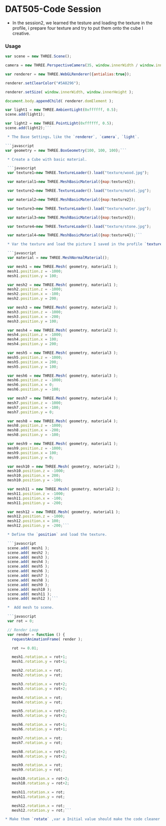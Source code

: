 # DAT505-Code Session #

* In the session2, we learned the testure and loading the texture in the profile, i prepare four texture and try to put them onto the cube I creative.

### Usage ###
 ```javascript
 var scene = new THREE.Scene();

 camera = new THREE.PerspectiveCamera(35, window.innerWidth / window.innerHeight, 300, 10000 );

 var renderer = new THREE.WebGLRenderer({antialias:true});

 renderer.setClearColor("#5A8296");

 renderer.setSize( window.innerWidth, window.innerHeight );

 document.body.appendChild( renderer.domElement );

 var light1 = new THREE.AmbientLight(0xffffff, 0.5);
 scene.add(light1);

 var light2 = new THREE.PointLight(0xffffff, 0.5);
 scene.add(light2);```

  * The Base Settings，like the `renderer`, `camera`, `light`.

 ```javascript
 var geometry = new THREE.BoxGeometry(100, 100, 100);```

  * Create a Cube with basic material.

  ```javascript
  var texture1=new THREE.TextureLoader().load("texture/wood.jpg");

  var material1=new THREE.MeshBasicMaterial({map:texture1});

  var texture2=new THREE.TextureLoader().load("texture/matel.jpg");

  var material2=new THREE.MeshBasicMaterial({map:texture2});

  var texture3=new THREE.TextureLoader().load("texture/water.jpg");

  var material3=new THREE.MeshBasicMaterial({map:texture3});

  var texture4=new THREE.TextureLoader().load("texture/stone.jpg");

  var material4=new THREE.MeshBasicMaterial({map:texture4});```

  * Var the texture and load the picture I saved in the profile `texture`.

  ```javascript
  var material = new THREE.MeshNormalMaterial();

  var mesh1 = new THREE.Mesh( geometry, material1 );
  mesh1.position.z = -1000;
  mesh1.position.y = 100;

  var mesh2 = new THREE.Mesh( geometry, material1 );
  mesh2.position.z = -1000;
  mesh2.position.x = -100;
  mesh2.position.y = 200;

  var mesh3 = new THREE.Mesh( geometry, material2 );
  mesh3.position.z = -1000;
  mesh3.position.x = -200;
  mesh3.position.y = 100;

  var mesh4 = new THREE.Mesh( geometry, material2 );
  mesh4.position.z = -1000;
  mesh4.position.x = 100;
  mesh4.position.y = 200;

  var mesh5 = new THREE.Mesh( geometry, material3 );
  mesh5.position.z = -1000;
  mesh5.position.x = 200;
  mesh5.position.y = 100;

  var mesh6 = new THREE.Mesh( geometry, material3 );
  mesh6.position.z = -1000;
  mesh6.position.x = 0;
  mesh6.position.y = -100;

  var mesh7 = new THREE.Mesh( geometry, material4 );
  mesh7.position.z = -1000;
  mesh7.position.x = -100;
  mesh7.position.y = 0;

  var mesh8 = new THREE.Mesh( geometry, material4 );
  mesh8.position.z = -1000;
  mesh8.position.x = -200;
  mesh8.position.y = -100;

  var mesh9 = new THREE.Mesh( geometry, material1 );
  mesh9.position.z = -1000;
  mesh9.position.x = 100;
  mesh9.position.y = 0;

  var mesh10 = new THREE.Mesh( geometry, material2 );
  mesh10.position.z = -1000;
  mesh10.position.x = 200;
  mesh10.position.y = -100;

  var mesh11 = new THREE.Mesh( geometry, material2 );
  mesh11.position.z = -1000;
  mesh11.position.x = -100;
  mesh11.position.y = -200;

  var mesh12 = new THREE.Mesh( geometry, material1 );
  mesh12.position.z = -1000;
  mesh12.position.x = 100;
  mesh12.position.y = -200;```

  * Define the `position` and load the texture.

  ```javascript
  scene.add( mesh1 );
  scene.add( mesh2 );
  scene.add( mesh3 );
  scene.add( mesh4 );
  scene.add( mesh5 );
  scene.add( mesh6 );
  scene.add( mesh7 );
  scene.add( mesh8 );
  scene.add( mesh9 );
  scene.add( mesh10 );
  scene.add( mesh11 );
  scene.add( mesh12 );```

  *  Add mesh to scene.

  ```javascript
  var rot = 0;

  // Render Loop
  var render = function () {
    requestAnimationFrame( render );

    rot += 0.01;

    mesh1.rotation.x = rot+1;
    mesh1.rotation.y = rot+1;

    mesh2.rotation.x = rot;
    mesh2.rotation.y = rot;

    mesh3.rotation.x = rot+2;
    mesh3.rotation.y = rot+2;

    mesh4.rotation.x = rot;
    mesh4.rotation.y = rot;

    mesh5.rotation.x = rot+2;
    mesh5.rotation.y = rot+2;

    mesh6.rotation.x = rot+1;
    mesh6.rotation.y = rot+1;

    mesh7.rotation.x = rot;
    mesh7.rotation.y = rot;

    mesh8.rotation.x = rot+2;
    mesh8.rotation.y = rot+2;

    mesh9.rotation.x = rot;
    mesh9.rotation.y = rot;

    mesh10.rotation.x = rot+2;
    mesh10.rotation.y = rot+2;

    mesh11.rotation.x = rot;
    mesh11.rotation.y = rot;

    mesh12.rotation.x = rot;
    mesh12.rotation.y = rot;```

* Make them `rotate` ,var a Initial value should make the code cleaner.
